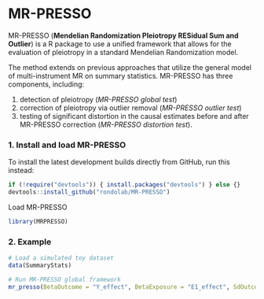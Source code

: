 # MR-PRESSO
MR-PRESSO (**Mendelian Randomization Pleiotropy RESidual Sum and Outlier**) is a R package to use a unified framework that allows for the evaluation of pleiotropy in a standard Mendelian Randomization model.

The method extends on previous approaches that utilize the general model of multi-instrument MR on summary statistics. MR-PRESSO has three components, including:
1. detection of pleiotropy (*MR-PRESSO global test*)
2. correction of pleiotropy via outlier removal (*MR-PRESSO outlier test*)
3. testing of significant distortion in the causal estimates before and after MR-PRESSO correction (*MR-PRESSO distortion test*).

### 1. Install and load MR-PRESSO
To install the latest development builds directly from GitHub, run this instead:
```r
if (!require("devtools")) { install.packages("devtools") } else {}
devtools::install_github("rondolab/MR-PRESSO")
```
Load MR-PRESSO 
```r
library(MRPRESSO)
```

### 2. Example
```r
# Load a simulated toy dataset
data(SummaryStats)

# Run MR-PRESSO global framework
mr_presso(BetaOutcome = "Y_effect", BetaExposure = "E1_effect", SdOutcome = "Y_se", SdExposure = "E1_se", OUTLIERtest = TRUE, DISTORTIONtest = TRUE, data = SummaryStats, NbDistribution = 1000,  SignifThreshold = 0.05)
```
